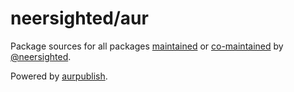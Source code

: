 # neersighted/aur

Package sources for all packages [maintained] or [co-maintained] by [@neersighted].

Powered by [aurpublish].

  [@neersighted]: https://github.com/neersighted
  [aurpublish]: https://github.com/eli-schwartz/aurpublish
  [co-maintained]: https://aur.archlinux.org/packages?O=0&SeB=c&K=neersighted&outdated=&SB=p&SO=d&PP=50&submit=Go
  [maintained]: https://aur.archlinux.org/packages?O=0&SeB=m&K=neersighted&outdated=&SB=p&SO=d&PP=50&submit=Go
